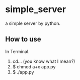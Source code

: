 # simple_server
a simple server by python.

## How to use
In Terminal.</br>
1. cd... (you know what I mean?)
2. $ chmod a+x app.py
3. $ ./app.py
